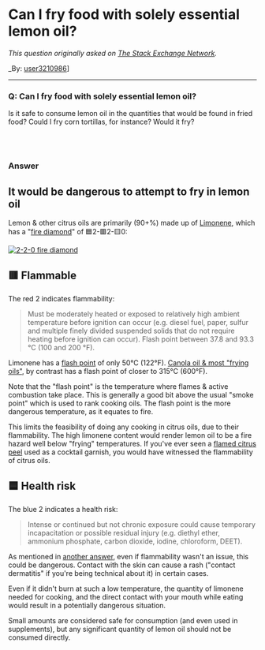 ﻿# Can I fry food with solely essential lemon oil?

_This question originally asked on [The Stack Exchange Network](https://cooking.stackexchange.com/q/119493)._

_By: [user3210986](https://cooking.stackexchange.com/u/97320)]
<br><hr>
### Q: Can I fry food with solely essential lemon oil?
<p>Is it safe to consume lemon oil in the quantities that would be found in fried food? Could I fry corn tortillas, for instance? Would it fry?</p>

<br><br>
### Answer 
<h2>It would be dangerous to attempt to fry in lemon oil</h2>
<p>Lemon &amp; other citrus oils are primarily (90+%) made up of <a href="https://en.wikipedia.org/wiki/Limonene" rel="noreferrer">Limonene</a>, which has a &quot;<a href="https://en.wikipedia.org/wiki/NFPA_704" rel="noreferrer">fire diamond</a>&quot; of 🟦2-🟥2-🟨0:</p>
<p><a href="https://i.sstatic.net/bahme.png" rel="noreferrer"><img src="https://i.sstatic.net/bahme.png" alt="2-2-0 fire diamond" /></a></p>
<h2>🟥 Flammable</h2>
<p>The red 2 indicates flammability:</p>
<blockquote>
<p>Must be moderately heated or exposed to relatively high ambient temperature before ignition can occur (e.g. diesel fuel, paper, sulfur and multiple finely divided suspended solids that do not require heating before ignition can occur). Flash point between 37.8 and 93.3 °C (100 and 200 °F).</p>
</blockquote>
<p>Limonene has a <a href="https://en.wikipedia.org/wiki/Flash_point" rel="noreferrer">flash point</a> of only 50°C (122°F). <a href="https://www.reluctantgourmet.com/smoke-point/" rel="noreferrer">Canola oil &amp; most &quot;frying oils&quot;</a>, by contrast has a flash point of closer to 315°C (600°F).</p>
<p>Note that the &quot;flash point&quot; is the temperature where flames &amp; active combustion take place. This is generally a good bit above the usual &quot;smoke point&quot; which is used to rank cooking oils. The flash point is the more dangerous temperature, as it equates to fire.</p>
<p>This limits the feasibility of doing any cooking in citrus oils, due to their flammability. The high limonene content would render lemon oil to be a fire hazard well below &quot;frying&quot; temperatures. If you've ever seen a <a href="https://www.thrillist.com/how-to/how-to-flame-a-citrus-peel" rel="noreferrer">flamed citrus peel</a> used as a cocktail garnish, you would have witnessed the flammability of citrus oils.</p>
<h2>🟦 Health risk</h2>
<p>The blue 2 indicates a health risk:</p>
<blockquote>
<p>Intense or continued but not chronic exposure could cause temporary incapacitation or possible residual injury (e.g. diethyl ether, ammonium phosphate, carbon dioxide, iodine, chloroform, DEET).</p>
</blockquote>
<p>As mentioned in <a href="https://cooking.stackexchange.com/a/119494/45339">another answer</a>, even if flammability wasn't an issue, this could be dangerous. Contact with the skin can cause a rash (&quot;contact dermatitis&quot; if you're being technical about it) in certain cases.</p>
<p>Even if it didn't burn at such a low temperature, the quantity of limonene needed for cooking, and the direct contact with your mouth while eating would result in a potentially dangerous situation.</p>
<p>Small amounts are considered safe for consumption (and even used in supplements), but any significant quantity of lemon oil should not be consumed directly.</p>

